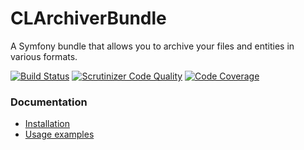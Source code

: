 CLArchiverBundle
================

A Symfony bundle that allows you to archive your files and entities in various formats.

[![Build Status](https://secure.travis-ci.org/cleentfaar/CLArchiverBundle.svg?branch=master)](http://travis-ci.org/cleentfaar/CLArchiverBundle)
[![Scrutinizer Code Quality](https://scrutinizer-ci.com/g/cleentfaar/CLArchiverBundle/badges/quality-score.png?b=master)](https://scrutinizer-ci.com/g/cleentfaar/CLArchiverBundle/?branch=master)
[![Code Coverage](https://scrutinizer-ci.com/g/cleentfaar/CLArchiverBundle/badges/coverage.png?b=master)](https://scrutinizer-ci.com/g/cleentfaar/CLArchiverBundle/?branch=master)

### Documentation

- [Installation](Resources/doc/installation.md)
- [Usage examples](Resources/doc/usage.md)
